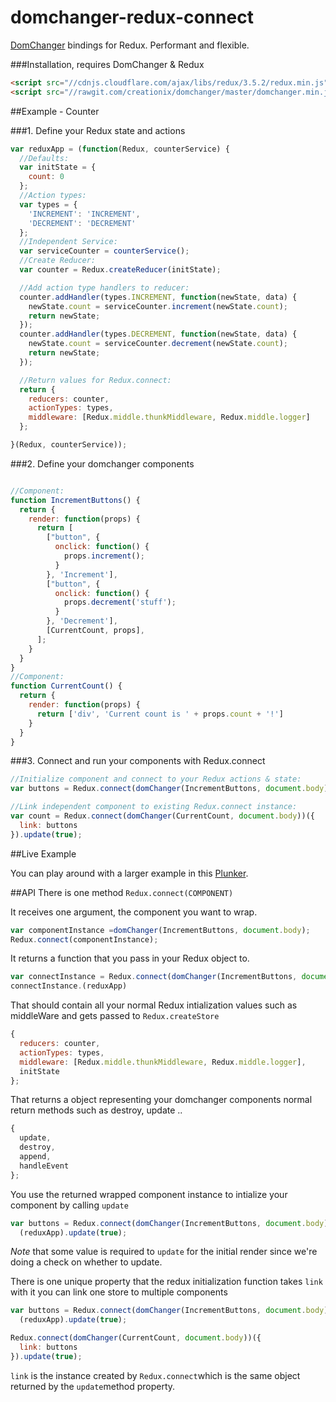 # domchanger-redux-connect

[DomChanger](https://github.com/creationix/domchanger) bindings for Redux.
Performant and flexible.

###Installation, requires DomChanger & Redux

```html
<script src="//cdnjs.cloudflare.com/ajax/libs/redux/3.5.2/redux.min.js"></script>
<script src="//rawgit.com/creationix/domchanger/master/domchanger.min.js"></script>
```

##Example - Counter

###1. Define your Redux state and actions

```javascript
var reduxApp = (function(Redux, counterService) {
  //Defaults:
  var initState = {
    count: 0
  };
  //Action types:
  var types = {
    'INCREMENT': 'INCREMENT',
    'DECREMENT': 'DECREMENT'
  };
  //Independent Service:
  var serviceCounter = counterService();
  //Create Reducer:
  var counter = Redux.createReducer(initState);

  //Add action type handlers to reducer:
  counter.addHandler(types.INCREMENT, function(newState, data) {
    newState.count = serviceCounter.increment(newState.count);
    return newState;
  });
  counter.addHandler(types.DECREMENT, function(newState, data) {
    newState.count = serviceCounter.decrement(newState.count);
    return newState;
  });

  //Return values for Redux.connect:
  return {
    reducers: counter,
    actionTypes: types,
    middleware: [Redux.middle.thunkMiddleware, Redux.middle.logger]
  };

}(Redux, counterService));
```

###2. Define your domchanger components

```javascript

//Component:
function IncrementButtons() {
  return {
    render: function(props) {
      return [
        ["button", {
          onclick: function() {
            props.increment();
          }
        }, 'Increment'],
        ["button", {
          onclick: function() {
            props.decrement('stuff');
          }
        }, 'Decrement'],
        [CurrentCount, props],
      ];
    }
  }
}
//Component:
function CurrentCount() {
  return {
    render: function(props) {
      return ['div', 'Current count is ' + props.count + '!']
    }
  }
}
```

###3. Connect and run your components with Redux.connect

```javascript
//Initialize component and connect to your Redux actions & state:
var buttons = Redux.connect(domChanger(IncrementButtons, document.body))(reduxApp).update(true);

//Link independent component to existing Redux.connect instance:
var count = Redux.connect(domChanger(CurrentCount, document.body))({
  link: buttons
}).update(true);
```
##Live Example

You can play around with a larger example in this [Plunker](http://embed.plnkr.co/2v70NgfcNYJDNsGccwTR/).


##API
There is one method `Redux.connect(COMPONENT)`

It receives one argument, the component you want to wrap.
```javascript
var componentInstance =domChanger(IncrementButtons, document.body);
Redux.connect(componentInstance);
```
It returns a function that you pass in your Redux object to. 
```javascript
var connectInstance = Redux.connect(domChanger(IncrementButtons, document.body));
connectInstance.(reduxApp)
```

That should contain all your normal Redux intialization values such as middleWare and gets passed to `Redux.createStore`
```javascript
{
  reducers: counter,
  actionTypes: types,
  middleware: [Redux.middle.thunkMiddleware, Redux.middle.logger],
  initState
};

```
That returns a object representing your domchanger components normal return methods such as destroy, update ..

```javascript
{
  update,
  destroy,
  append,
  handleEvent
};
```
You use the returned wrapped component instance to intialize your component by calling `update`
```javascript
var buttons = Redux.connect(domChanger(IncrementButtons, document.body))
  (reduxApp).update(true);
```
*Note* that some value is required to `update` for the initial render since we're doing a check on whether to update.

There is one unique property that the redux initialization function takes `link` with it you can link one store to multiple components

```javascript
var buttons = Redux.connect(domChanger(IncrementButtons, document.body))
  (reduxApp).update(true);

Redux.connect(domChanger(CurrentCount, document.body))({
  link: buttons
}).update(true);
```

`link` is the instance created by `Redux.connect`which is the same object returned by the `update`method property. 
